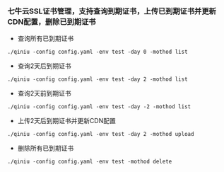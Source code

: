 ### 七牛云SSL证书管理，支持查询到期证书，上传已到期证书并更新CDN配置，删除已到期证书

* 查询所有已到期证书
```
./qiniu -config config.yaml -env test -day 0 -mothod list
```
* 查询2天后到期证书
```
./qiniu -config config.yaml -env test -day 2 -mothod list
```
* 查询2天前到期证书
```
./qiniu -config config.yaml -env test -day -2 -mothod list
```
* 上传2天后到期证书并更新CDN配置
```
./qiniu -config config.yaml -env test -day 2 -mothod upload
```
* 删除所有已到期证书
```
./qiniu -config config.yaml -env test -mothod delete
```

